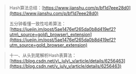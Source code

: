 > Hash算法总结：[https://www.jianshu.com/p/bf1d7eee28d0](https://www.jianshu.com/p/bf1d7eee28d0)
>
> 五分钟看懂一致性哈希算法：[https://juejin.im/post/5ae1476ef265da0b8d419ef2?utm\_source=gold\_browser\_extension](https://juejin.im/post/5ae1476ef265da0b8d419ef2?utm_source=gold_browser_extension)



> 十一、从头到尾解析Hash表算法：[https://blog.csdn.net/v\_july\_v/article/details/6256463](https://blog.csdn.net/v_july_v/article/details/6256463)



